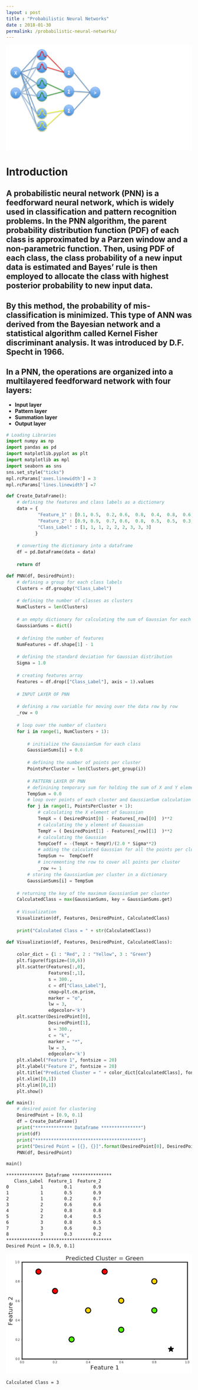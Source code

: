 ```yaml
---
layout : post
title : "Probabilistic Neural Networks"
date : 2018-01-30
permalink: /probabilistic-neural-networks/
---
```

![pnn-header](/images/pnn-header.png)
# Introduction

## A probabilistic neural network (PNN) is a feedforward neural network, which is widely used in classification and pattern recognition problems. In the PNN algorithm, the parent probability distribution function (PDF) of each class is approximated by a Parzen window and a non-parametric function. Then, using PDF of each class, the class probability of a new input data is estimated and Bayes’ rule is then employed to allocate the class with highest posterior probability to new input data.

## By this method, the probability of mis-classification is minimized. This type of ANN was derived from the Bayesian network and a statistical algorithm called Kernel Fisher discriminant analysis. It was introduced by D.F. Specht in 1966.

## In a PNN, the operations are organized into a multilayered feedforward network with four layers:

* **Input layer**
* **Pattern layer**
* **Summation layer**
* **Output layer**



```python
# Loading Libraries
import numpy as np
import pandas as pd
import matplotlib.pyplot as plt
import matplotlib as mpl
import seaborn as sns
sns.set_style("ticks")
mpl.rcParams['axes.linewidth'] = 3 
mpl.rcParams['lines.linewidth'] =7
```


```python
def Create_DataFrame():
    # defining the features and class labels as a dictionary
    data = {
            "Feature_1" : [0.1, 0.5,  0.2, 0.6,  0.8,  0.4,  0.8,  0.6,  0.3],
            "Feature_2" : [0.9, 0.9,  0.7, 0.6,  0.8,  0.5,  0.5,  0.3,  0.2],
            "Class_Label" : [1, 1, 1, 2, 2, 2, 3, 3, 3]
           }

    # converting the dictionary into a dataframe
    df = pd.DataFrame(data = data)
    
    return df
```


```python
def PNN(df, DesiredPoint):
    # defining a group for each class labels
    Clusters = df.groupby("Class_Label")

    # defining the number of classes as clusters
    NumClusters = len(Clusters)

    # an empty dictionary for calculating the sum of Gaussian for each class
    GaussianSums = dict()

    # defining the number of features
    NumFeatures = df.shape[1] - 1

    # defining the standard deviation for Gaussian distribution
    Sigma = 1.0

    # creating features array
    Features = df.drop(["Class_Label"], axis = 1).values

    # INPUT LAYER OF PNN

    # defining a row variable for moving over the data row by row
    _row = 0

    # loop over the number of clusters
    for i in range(1, NumClusters + 1):

        # initialize the GaussianSum for each class
        GaussianSums[i] = 0.0

        # defining the number of points per cluster
        PointsPerCluster = len(Clusters.get_group(i))

        # PATTERN LAYER OF PNN
        # definining temporary sum for holding the sum of X and Y elements
        TempSum = 0.0
        # loop over points of each cluster and GaussianSum calculation
        for j in range(1, PointsPerCluster + 1):
            # calculating the X element of Gauassian
            TempX = ( DesiredPoint[0] - Features[_row][0]  )**2
            # calculating the y element of Gauassian
            TempY = ( DesiredPoint[1] - Features[_row][1]  )**2
            # calculating the Gaussian
            TempCoeff = -(TempX + TempY)/(2.0 * Sigma**2)
            # adding the calculated Gaussian for all the points per cluster
            TempSum +=  TempCoeff
            # incrementing the row to cover all points per cluster
            _row += 1
        # storing the GaussianSum per cluster in a dictionary
        GaussianSums[i] = TempSum

    # returning the key of the maximum GaussianSum per cluster  
    CalculatedClass = max(GaussianSums, key = GaussianSums.get)
    
    # Visualization
    Visualization(df, Features, DesiredPoint, CalculatedClass)
    
    print("Calculated Class = " + str(CalculatedClass))
```


```python
def Visualization(df, Features, DesiredPoint, CalculatedClass):    
    
    color_dict = {1 : "Red", 2 : "Yellow", 3 : "Green"}
    plt.figure(figsize=(10,6))
    plt.scatter(Features[:,0],
                Features[:,1], 
                s = 300.,
                c = df["Class_Label"],
                cmap=plt.cm.prism,
                marker = "o",
                lw = 3,
                edgecolor='k')
    plt.scatter(DesiredPoint[0],
                DesiredPoint[1], 
                s = 300.,
                c = "k",
                marker = "*",
                lw = 3,
                edgecolor='k')
    plt.xlabel("Feature 1", fontsize = 20)
    plt.ylabel("Feature 2", fontsize = 20)
    plt.title("Predicted Cluster = " + color_dict[CalculatedClass], fontsize = 20)
    plt.xlim([0,1])
    plt.ylim([0,1])
    plt.show()
```


```python
def main():
    # desired point for clustering
    DesiredPoint = [0.9, 0.1]
    df = Create_DataFrame()
    print("************** Dataframe ***************")
    print(df)
    print("****************************************")
    print("Desired Point = [{}, {}]".format(DesiredPoint[0], DesiredPoint[1]))
    PNN(df, DesiredPoint)
```


```python
main()
```

    ************** Dataframe ***************
       Class_Label  Feature_1  Feature_2
    0            1        0.1        0.9
    1            1        0.5        0.9
    2            1        0.2        0.7
    3            2        0.6        0.6
    4            2        0.8        0.8
    5            2        0.4        0.5
    6            3        0.8        0.5
    7            3        0.6        0.3
    8            3        0.3        0.2
    ****************************************
    Desired Point = [0.9, 0.1]



![png](/notebooks/probabilistic-neural-networks_files/output_7_1.png)


    Calculated Class = 3

